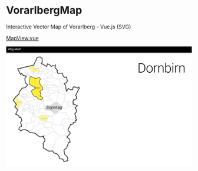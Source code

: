 # VorarlbergMap
Interactive Vector Map of Vorarlberg - Vue.js (SVG)

[MapView.vue](src/src/components/MapView.vue)

![Vector Map](doc/preview.png)
